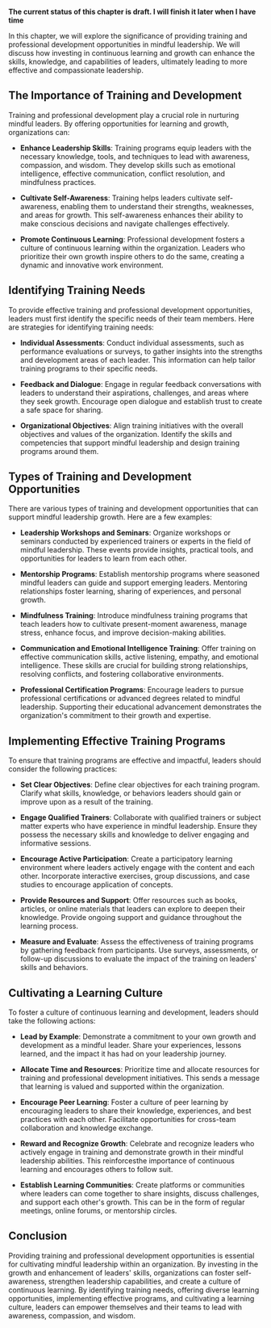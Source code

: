 **The current status of this chapter is draft. I will finish it later when I have time**

In this chapter, we will explore the significance of providing training and professional development opportunities in mindful leadership. We will discuss how investing in continuous learning and growth can enhance the skills, knowledge, and capabilities of leaders, ultimately leading to more effective and compassionate leadership.

The Importance of Training and Development
------------------------------------------

Training and professional development play a crucial role in nurturing mindful leaders. By offering opportunities for learning and growth, organizations can:

* **Enhance Leadership Skills**: Training programs equip leaders with the necessary knowledge, tools, and techniques to lead with awareness, compassion, and wisdom. They develop skills such as emotional intelligence, effective communication, conflict resolution, and mindfulness practices.

* **Cultivate Self-Awareness**: Training helps leaders cultivate self-awareness, enabling them to understand their strengths, weaknesses, and areas for growth. This self-awareness enhances their ability to make conscious decisions and navigate challenges effectively.

* **Promote Continuous Learning**: Professional development fosters a culture of continuous learning within the organization. Leaders who prioritize their own growth inspire others to do the same, creating a dynamic and innovative work environment.

Identifying Training Needs
--------------------------

To provide effective training and professional development opportunities, leaders must first identify the specific needs of their team members. Here are strategies for identifying training needs:

* **Individual Assessments**: Conduct individual assessments, such as performance evaluations or surveys, to gather insights into the strengths and development areas of each leader. This information can help tailor training programs to their specific needs.

* **Feedback and Dialogue**: Engage in regular feedback conversations with leaders to understand their aspirations, challenges, and areas where they seek growth. Encourage open dialogue and establish trust to create a safe space for sharing.

* **Organizational Objectives**: Align training initiatives with the overall objectives and values of the organization. Identify the skills and competencies that support mindful leadership and design training programs around them.

Types of Training and Development Opportunities
-----------------------------------------------

There are various types of training and development opportunities that can support mindful leadership growth. Here are a few examples:

* **Leadership Workshops and Seminars**: Organize workshops or seminars conducted by experienced trainers or experts in the field of mindful leadership. These events provide insights, practical tools, and opportunities for leaders to learn from each other.

* **Mentorship Programs**: Establish mentorship programs where seasoned mindful leaders can guide and support emerging leaders. Mentoring relationships foster learning, sharing of experiences, and personal growth.

* **Mindfulness Training**: Introduce mindfulness training programs that teach leaders how to cultivate present-moment awareness, manage stress, enhance focus, and improve decision-making abilities.

* **Communication and Emotional Intelligence Training**: Offer training on effective communication skills, active listening, empathy, and emotional intelligence. These skills are crucial for building strong relationships, resolving conflicts, and fostering collaborative environments.

* **Professional Certification Programs**: Encourage leaders to pursue professional certifications or advanced degrees related to mindful leadership. Supporting their educational advancement demonstrates the organization's commitment to their growth and expertise.

Implementing Effective Training Programs
----------------------------------------

To ensure that training programs are effective and impactful, leaders should consider the following practices:

* **Set Clear Objectives**: Define clear objectives for each training program. Clarify what skills, knowledge, or behaviors leaders should gain or improve upon as a result of the training.

* **Engage Qualified Trainers**: Collaborate with qualified trainers or subject matter experts who have experience in mindful leadership. Ensure they possess the necessary skills and knowledge to deliver engaging and informative sessions.

* **Encourage Active Participation**: Create a participatory learning environment where leaders actively engage with the content and each other. Incorporate interactive exercises, group discussions, and case studies to encourage application of concepts.

* **Provide Resources and Support**: Offer resources such as books, articles, or online materials that leaders can explore to deepen their knowledge. Provide ongoing support and guidance throughout the learning process.

* **Measure and Evaluate**: Assess the effectiveness of training programs by gathering feedback from participants. Use surveys, assessments, or follow-up discussions to evaluate the impact of the training on leaders' skills and behaviors.

Cultivating a Learning Culture
------------------------------

To foster a culture of continuous learning and development, leaders should take the following actions:

* **Lead by Example**: Demonstrate a commitment to your own growth and development as a mindful leader. Share your experiences, lessons learned, and the impact it has had on your leadership journey.

* **Allocate Time and Resources**: Prioritize time and allocate resources for training and professional development initiatives. This sends a message that learning is valued and supported within the organization.

* **Encourage Peer Learning**: Foster a culture of peer learning by encouraging leaders to share their knowledge, experiences, and best practices with each other. Facilitate opportunities for cross-team collaboration and knowledge exchange.

* **Reward and Recognize Growth**: Celebrate and recognize leaders who actively engage in training and demonstrate growth in their mindful leadership abilities. This reinforcesthe importance of continuous learning and encourages others to follow suit.

* **Establish Learning Communities**: Create platforms or communities where leaders can come together to share insights, discuss challenges, and support each other's growth. This can be in the form of regular meetings, online forums, or mentorship circles.

Conclusion
----------

Providing training and professional development opportunities is essential for cultivating mindful leadership within an organization. By investing in the growth and enhancement of leaders' skills, organizations can foster self-awareness, strengthen leadership capabilities, and create a culture of continuous learning. By identifying training needs, offering diverse learning opportunities, implementing effective programs, and cultivating a learning culture, leaders can empower themselves and their teams to lead with awareness, compassion, and wisdom.
